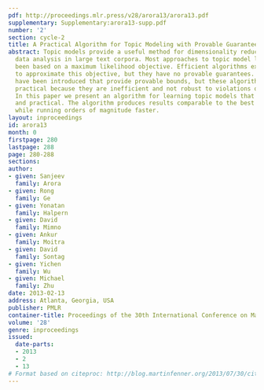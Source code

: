 ```yaml
---
pdf: http://proceedings.mlr.press/v28/arora13/arora13.pdf
supplementary: Supplementary:arora13-supp.pdf
number: '2'
section: cycle-2
title: A Practical Algorithm for Topic Modeling with Provable Guarantees
abstract: Topic models provide a useful method for dimensionality reduction and exploratory
  data analysis in large text corpora. Most approaches to topic model learning have
  been based on a maximum likelihood objective. Efficient algorithms exist that attempt
  to approximate this objective, but they have no provable guarantees. Recently, algorithms
  have been introduced that provide provable bounds, but these algorithms are not
  practical because they are inefficient and not robust to violations of model assumptions.
  In this paper we present an algorithm for learning topic models that is both provable
  and practical. The algorithm produces results comparable to the best MCMC implementations
  while running orders of magnitude faster.
layout: inproceedings
id: arora13
month: 0
firstpage: 280
lastpage: 288
page: 280-288
sections: 
author:
- given: Sanjeev
  family: Arora
- given: Rong
  family: Ge
- given: Yonatan
  family: Halpern
- given: David
  family: Mimno
- given: Ankur
  family: Moitra
- given: David
  family: Sontag
- given: Yichen
  family: Wu
- given: Michael
  family: Zhu
date: 2013-02-13
address: Atlanta, Georgia, USA
publisher: PMLR
container-title: Proceedings of the 30th International Conference on Machine Learning
volume: '28'
genre: inproceedings
issued:
  date-parts:
  - 2013
  - 2
  - 13
# Format based on citeproc: http://blog.martinfenner.org/2013/07/30/citeproc-yaml-for-bibliographies/
---
```

